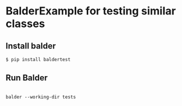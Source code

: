 # BalderExample for testing similar classes

## Install balder

```shell
$ pip install baldertest
```

## Run Balder

```shell

balder --working-dir tests
```